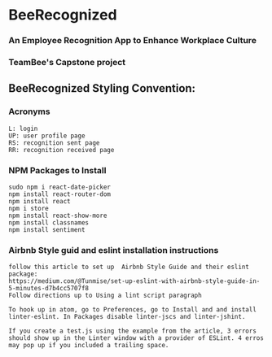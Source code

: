 # BeeRecognized
### An Employee Recognition App to Enhance Workplace Culture
### TeamBee's Capstone project


## BeeRecognized Styling Convention:

### Acronyms

```
L: login
UP: user profile page
RS: recognition sent page
RR: recognition received page
```

### NPM Packages to Install 
    sudo npm i react-date-picker
    npm install react-router-dom
    npm install react
    npm i store
    npm install react-show-more
    npm install classnames
    npm install sentiment

### Airbnb Style guid and eslint installation instructions
    follow this article to set up  Airbnb Style Guide and their eslint package:
    https://medium.com/@Tunmise/set-up-eslint-with-airbnb-style-guide-in-5-minutes-d7b4cc5707f8
    Follow directions up to Using a lint script paragraph
    
    To hook up in atom, go to Preferences, go to Install and and install linter-eslint. In Packages disable linter-jscs and linter-jshint. 
    
    If you create a test.js using the example from the article, 3 errors should show up in the Linter window with a provider of ESLint. 4 erros may pop up if you included a trailing space. 
   
